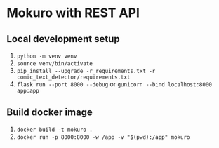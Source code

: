 # Mokuro with REST API

## Local development setup

1. `python -m venv venv`
2. `source venv/bin/activate`
3. `pip install --upgrade -r requirements.txt -r comic_text_detector/requirements.txt`
4. `flask run --port 8000 --debug` or `gunicorn --bind localhost:8000 app:app`

## Build docker image

1. `docker build -t mokuro .`
2. `docker run -p 8000:8000 -w /app -v "$(pwd):/app" mokuro`